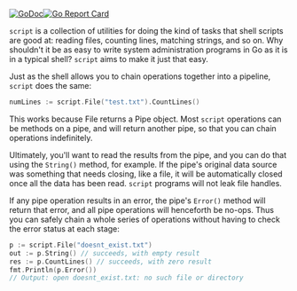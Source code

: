 [![GoDoc](https://godoc.org/github.com/bitfield/script?status.png)](http://godoc.org/github.com/bitfield/script)[![Go Report Card](https://goreportcard.com/badge/github.com/bitfield/script)](https://goreportcard.com/report/github.com/bitfield/script)

`script` is a collection of utilities for doing the kind of tasks that shell scripts are good at: reading files, counting lines, matching strings, and so on. Why shouldn't it be as easy to write system administration programs in Go as it is in a typical shell? `script` aims to make it just that easy.

Just as the shell allows you to chain operations together into a pipeline, `script` does the same:

```go
numLines := script.File("test.txt").CountLines()
```

This works because File returns a Pipe object. Most `script` operations can be methods on a pipe, and will return another pipe, so that you can chain operations indefinitely.

Ultimately, you'll want to read the results from the pipe, and you can do that using the `String()` method, for example. If the pipe's original data source was something that needs closing, like a file, it will be automatically closed once all the data has been read. `script` programs will not leak file handles.

If any pipe operation results in an error, the pipe's `Error()` method will return that error, and all pipe operations will henceforth be no-ops. Thus you can safely chain a whole series of operations without having to check the error status at each stage:

```go
p := script.File("doesnt_exist.txt")
out := p.String() // succeeds, with empty result
res := p.CountLines() // succeeds, with zero result
fmt.Println(p.Error())
// Output: open doesnt_exist.txt: no such file or directory
```